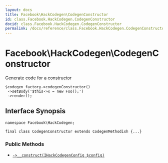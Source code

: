 ```yaml
---
layout: docs
title: Facebook\HackCodegen\CodegenConstructor
id: class.Facebook.HackCodegen.CodegenConstructor
docid: class.Facebook.HackCodegen.CodegenConstructor
permalink: /docs/reference/class.Facebook.HackCodegen.CodegenConstructor/
---
```

# Facebook\\HackCodegen\\CodegenConstructor




Generate code for a constructor




```
$codegen_factory->codegenConstructor()
 ->setBody('$this->x = new Foo();')
 ->render();
```




## Interface Synopsis




``` Hack
namespace Facebook\HackCodegen;

final class CodegenConstructor extends CodegenMethodish {...}
```




### Public Methods




+ [` ->__construct(IHackCodegenConfig $config) `](<class.Facebook.HackCodegen.CodegenConstructor.__construct.md>)